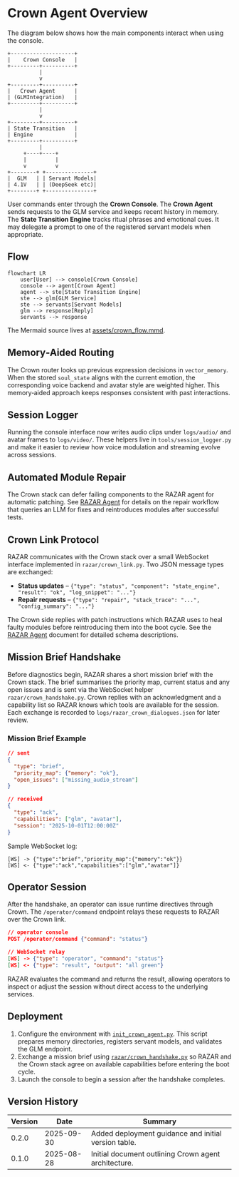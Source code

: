 # Crown Agent Overview

The diagram below shows how the main components interact when using the console.

```
+--------------------+
|    Crown Console   |
+---------+----------+
          |
          v
+---------+----------+
|   Crown Agent      |
| (GLMIntegration)   |
+---------+----------+
          |
          v
+---------+----------+
| State Transition   |
| Engine             |
+---------+----------+
          |
     +----+----+
     |         |
     v         v
+--------+ +---------------+
|  GLM   | | Servant Models|
| 4.1V   | | (DeepSeek etc)|
+--------+ +---------------+
```

User commands enter through the **Crown Console**. The **Crown Agent** sends
requests to the GLM service and keeps recent history in memory. The
**State Transition Engine** tracks ritual phrases and emotional cues. It may
delegate a prompt to one of the registered servant models when appropriate.
## Flow

```mermaid
flowchart LR
    user[User] --> console[Crown Console]
    console --> agent[Crown Agent]
    agent --> ste[State Transition Engine]
    ste --> glm[GLM Service]
    ste --> servants[Servant Models]
    glm --> response[Reply]
    servants --> response
```

The Mermaid source lives at [assets/crown_flow.mmd](assets/crown_flow.mmd).


## Memory‑Aided Routing

The Crown router looks up previous expression decisions in `vector_memory`. When the stored `soul_state` aligns with the current emotion, the corresponding voice backend and avatar style are weighted higher. This memory‑aided approach keeps responses consistent with past interactions.

## Session Logger

Running the console interface now writes audio clips under `logs/audio/` and avatar frames to `logs/video/`. These helpers live in `tools/session_logger.py` and make it easier to review how voice modulation and streaming evolve across sessions.

## Automated Module Repair

The Crown stack can defer failing components to the RAZAR agent for automatic
patching. See [RAZAR Agent](RAZAR_AGENT.md) for details on the repair workflow
that queries an LLM for fixes and reintroduces modules after successful tests.

## Crown Link Protocol

RAZAR communicates with the Crown stack over a small WebSocket interface
implemented in `razar/crown_link.py`. Two JSON message types are exchanged:

- **Status updates** – `{"type": "status", "component": "state_engine", "result": "ok", "log_snippet": "..."}`
- **Repair requests** – `{"type": "repair", "stack_trace": "...", "config_summary": "..."}`

The Crown side replies with patch instructions which RAZAR uses to heal faulty
modules before reintroducing them into the boot cycle. See the
[RAZAR Agent](RAZAR_AGENT.md#crown-link-protocol) document for detailed schema
descriptions.

## Mission Brief Handshake

Before diagnostics begin, RAZAR shares a short mission brief with the Crown stack. The brief summarises the priority map, current status and any open issues and is sent via the WebSocket helper `razar/crown_handshake.py`. Crown replies with an acknowledgment and a capability list so RAZAR knows which tools are available for the session. Each exchange is recorded to `logs/razar_crown_dialogues.json` for later review.

### Mission Brief Example

```json
// sent
{
  "type": "brief",
  "priority_map": {"memory": "ok"},
  "open_issues": ["missing_audio_stream"]
}

// received
{
  "type": "ack",
  "capabilities": ["glm", "avatar"],
  "session": "2025-10-01T12:00:00Z"
}
```

Sample WebSocket log:

```
[WS] -> {"type":"brief","priority_map":{"memory":"ok"}}
[WS] <- {"type":"ack","capabilities":["glm","avatar"]}
```

## Operator Session

After the handshake, an operator can issue runtime directives through Crown. The `/operator/command` endpoint relays these requests to RAZAR over the Crown link.

```json
// operator console
POST /operator/command {"command": "status"}

// WebSocket relay
[WS] -> {"type": "operator", "command": "status"}
[WS] <- {"type": "result", "output": "all green"}
```

RAZAR evaluates the command and returns the result, allowing operators to inspect or adjust the session without direct access to the underlying services.

## Deployment

1. Configure the environment with [`init_crown_agent.py`](../init_crown_agent.py). This script prepares memory directories, registers servant models, and validates the GLM endpoint.
2. Exchange a mission brief using [`razar/crown_handshake.py`](../razar/crown_handshake.py) so RAZAR and the Crown stack agree on available capabilities before entering the boot cycle.
3. Launch the console to begin a session after the handshake completes.

## Version History

| Version | Date       | Summary |
|---------|------------|---------|
| 0.2.0   | 2025-09-30 | Added deployment guidance and initial version table. |
| 0.1.0   | 2025-08-28 | Initial document outlining Crown agent architecture. |
